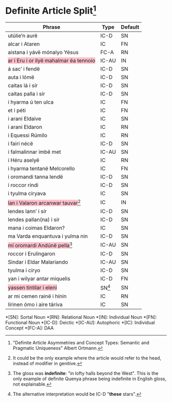 # Definite Article Split[^1]

| Phrase | Type | Default 	|
|--------|----	|----------	|
| utúlie’n aurë	| IC-D 	| SN |
| alcar i Ataren | IC	| FN |
| aistana i yávë mónalyo Yésus 	| FC-A | RN |
| <span style="background-color: pink;">ar i Eru i or ilyë mahalmar ëa tennoio</span> | IC-AU | IN |
| á sac’ i fendë | IC-D | SN |
| auta i lómë | IC-D | SN |
| caitas lá i sír | IC-D | SN |
| caitas palla i sír | IC-D | SN |
| i hyarma ú ten ulca | IC | FN |
| et i péti | IC | FN |
| i arani Eldaive | IC | SN |
| i arani Eldaron | IC | RN |
| i Equessi Rúmilo | IC | RN |
| i fairi nécë | IC-D | SN |
| i falmalinnar imbë met | IC-AU | SN |
| i Héru aselyë | IC | RN |
| i hyarma tentanë Melcorello | IC | FN |
| i oromandi tanna lendë | IC-D | SN |
| i roccor rindi | IC-D | SN |
| i tyulma ciryava | IC | SN |
| <span style="background-color: pink;">lan i Valaron arcanwar tauvar</span>[^2] | IC | IN |
| lendes lann’ i sír | IC-D | SN |
| lendes pallan(na) i sír | IC-D | SN |
| mana i coimas Eldaron? | IC | SN |
| ma Varda enquantuva i yulma nin | IC-D | SN |
| <span style="background-color: pink;">mí oromardi Andúnë pella</span>[^4] | IC-AU | SN |
| roccor i Erulingaron | IC-D | SN |
| Sindar i Eldar Malariando | IC-AU | SN |
| tyulma i ciryo | IC-D | SN |
| yan i wilyar antar miquelis | IC-D | FN |
| <span style="background-color: pink;">yassen tintilar i eleni</span> | SN[^3] | SN |
| ar mi cemen rainë i hínin | IC | RN |
| lírinen ómo i aire táríva | IC | SN |

[^1]: "Definite Article Asymmetries and Concept Types: Semantic and Pragmatic Uniqueness" Albert Ortmann.
[^2]: It could be the only example where the article would refer to the head, instead of modifier in genitive.
[^4]: The gloss was **indefinite**: "in lofty halls beyond the West". This is the only example of definite Quenya phrase being indefinite in English gloss, not explainable.
[^3]: The alternative interpretation would be IC-D "**these** stars".

*[SN]: Sortal Noun
*[RN]: Relational Noun
*[IN]: Individual Noun
*[FN]: Functional Noun
*[IC-D]: Deictic
*[IC-AU]: Autophoric
*[IC]: Individual Concept
*[FC-A]: DAA